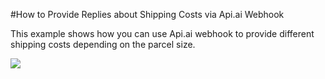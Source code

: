 #How to Provide Replies about Shipping Costs via Api.ai Webhook

This example shows how you can use Api.ai webhook to provide different shipping costs depending on the parcel size.

<a href="https://heroku.com/deploy" target="_blank"><img src="https://www.herokucdn.com/deploy/button.svg"></a>
